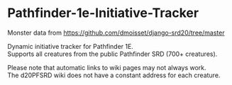 # Pathfinder-1e-Initiative-Tracker
 
Monster data from https://github.com/dmoisset/django-srd20/tree/master

Dynamic initiative tracker for Pathfinder 1E.  
Supports all creatures from the public Pathfinder SRD (700+ creatures).

Please note that automatic links to wiki pages may not always work.  
The d20PFSRD wiki does not have a constant address for each creature.